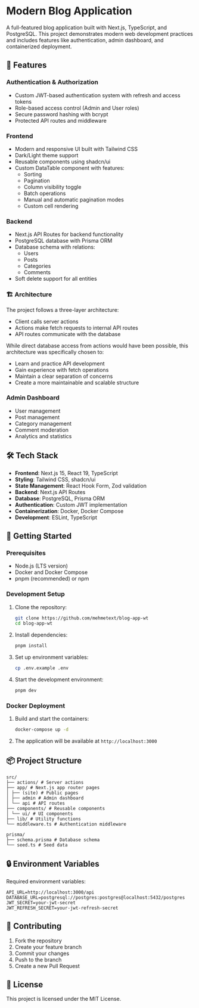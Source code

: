 # Modern Blog Application

A full-featured blog application built with Next.js, TypeScript, and PostgreSQL. This project demonstrates modern web development practices and includes features like authentication, admin dashboard, and containerized deployment.

## 🌟 Features

### Authentication & Authorization

- Custom JWT-based authentication system with refresh and access tokens
- Role-based access control (Admin and User roles)
- Secure password hashing with bcrypt
- Protected API routes and middleware

### Frontend

- Modern and responsive UI built with Tailwind CSS
- Dark/Light theme support
- Reusable components using shadcn/ui
- Custom DataTable component with features:
  - Sorting
  - Pagination
  - Column visibility toggle
  - Batch operations
  - Manual and automatic pagination modes
  - Custom cell rendering

### Backend

- Next.js API Routes for backend functionality
- PostgreSQL database with Prisma ORM
- Database schema with relations:
  - Users
  - Posts
  - Categories
  - Comments
- Soft delete support for all entities

### 🏗 Architecture

The project follows a three-layer architecture:

- Client calls server actions
- Actions make fetch requests to internal API routes
- API routes communicate with the database

While direct database access from actions would have been possible, this architecture was specifically chosen to:

- Learn and practice API development
- Gain experience with fetch operations
- Maintain a clear separation of concerns
- Create a more maintainable and scalable structure

### Admin Dashboard

- User management
- Post management
- Category management
- Comment moderation
- Analytics and statistics

## 🛠 Tech Stack

- **Frontend**: Next.js 15, React 19, TypeScript
- **Styling**: Tailwind CSS, shadcn/ui
- **State Management**: React Hook Form, Zod validation
- **Backend**: Next.js API Routes
- **Database**: PostgreSQL, Prisma ORM
- **Authentication**: Custom JWT implementation
- **Containerization**: Docker, Docker Compose
- **Development**: ESLint, TypeScript

## 🚀 Getting Started

### Prerequisites

- Node.js (LTS version)
- Docker and Docker Compose
- pnpm (recommended) or npm

### Development Setup

1. Clone the repository:
   ```bash
   git clone https://github.com/mehmetext/blog-app-wt
   cd blog-app-wt
   ```

2. Install dependencies:
   ```bash
   pnpm install
   ```

3. Set up environment variables:
   ```bash
   cp .env.example .env
   ```

4. Start the development environment:
   ```bash
   pnpm dev
   ```

### Docker Deployment

1. Build and start the containers:
   ```bash
   docker-compose up -d
   ```

2. The application will be available at `http://localhost:3000`

## 📦 Project Structure

```
src/
├── actions/ # Server actions
├── app/ # Next.js app router pages
│ ├── (site) # Public pages
│ ├── admin # Admin dashboard
│ └── api # API routes
├── components/ # Reusable components
│ └── ui/ # UI components
├── lib/ # Utility functions
└── middleware.ts # Authentication middleware

prisma/
├── schema.prisma # Database schema
└── seed.ts # Seed data
```

## 🔒 Environment Variables

Required environment variables:

```
API_URL=http://localhost:3000/api
DATABASE_URL=postgresql://postgres:postgres@localhost:5432/postgres
JWT_SECRET=your-jwt-secret
JWT_REFRESH_SECRET=your-jwt-refresh-secret
```

## 🤝 Contributing

1. Fork the repository
2. Create your feature branch
3. Commit your changes
4. Push to the branch
5. Create a new Pull Request

## 📝 License

This project is licensed under the MIT License.
